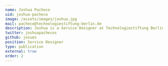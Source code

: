 ```yaml
---
name: Joshua Pacheco
uid: joshua-pacheco
image: /assets/images/joshua.jpg
mail: pacheco@technologiestiftung-berlin.de
description: Joshua is a Service Designer at Technologiestiftung Berlin. He studied Interfacedesign and completed trainigs in Design Thinking and Business Design. Before entering the public sector he worked in an academic research cluster and in the financial sector. His focus lies on mediating, testing and developing Service Design standards for the public administration.
twitter: joshuapachecos
github: josues
position: Service Designer
type: publication
external: true
order: 2
---
```

